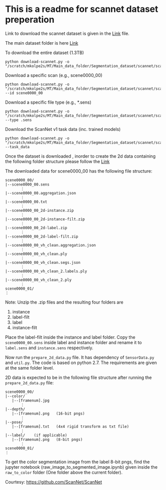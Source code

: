 # This is a readme for scannet dataset preperation 

Link to download the scannet dataset is given in the [Link](https://github.com/RnDProjectsDeebul/ManojKolpeThesis/blob/main/src/segmentation/dataset/scannet/Re_%20%5BScanNet%5D%20Requesting%20for%20Scannet%20dataset.pdf) file.

The main dataset folder is here [Link](https://github.com/ScanNet/ScanNet)

To download the entire dataset (1.3TB)

```
python download-scannet.py -o "/scratch/mkolpe2s/MT/Main_data_folder/Segmentation_dataset/scannet/scans/"
```
Download a specific scan (e.g., scene0000_00)

```
python download-scannet.py -o "/scratch/mkolpe2s/MT/Main_data_folder/Segmentation_dataset/scannet/scans/" --id scene0000_00
```
Download a specific file type (e.g., *.sens)

```
python download-scannet.py -o "/scratch/mkolpe2s/MT/Main_data_folder/Segmentation_dataset/scannet/scans/" --type .sens
```

Download the ScanNet v1 task data (inc. trained models)

```
python download-scannet.py -o "/scratch/mkolpe2s/MT/Main_data_folder/Segmentation_dataset/scannet/scans/" --task_data
```

Once the dataset is downloaded , inorder to create the 2d data containing the following folder structure please follow the [Link](https://github.com/angeladai/3DMV/tree/master/prepare_data)

The downloaded data for scene0000_00 has the following file structure:
```
scene0000_00/
|--scene0000_00.sens
       ⋮
|--scene0000_00.aggregation.json
       ⋮
|--scene0000_00.txt
       ⋮
|--scene0000_00_2d-instance.zip
       ⋮
|--scene0000_00_2d-instance-filt.zip
       ⋮
|--scene0000_00_2d-label.zip
       ⋮
|--scene0000_00_2d-label-filt.zip
       ⋮
|--scene0000_00_vh_clean.aggregation.json
       ⋮
|--scene0000_00_vh_clean.ply
       ⋮
|--scene0000_00_vh_clean.segs.json
       ⋮
|--scene0000_00_vh_clean_2.labels.ply
       ⋮
|--scene0000_00_vh_clean_2.ply
       ⋮
scene0000_01/
⋮
```

Note: Unzip the .zip files and the resulting four folders are

1. instance
2. label-filt
3. label
4. instance-filt

Place the label-filt inside the instance and label folder.
Copy the `scene0000_00.sens` inside label and instance folder and rename it to `label.sens` and `instance.sens` respectively.

Now run the `prepare_2d_data.py` file. It has dependency of `SensorData.py` and `util.py`. The code is based on python 2.7. The requirements are given at the same folder level.

2D data is expected to be in the following file structure after running the `prepare_2d_data.py` file:
```
scene0000_00/
|--color/
   |--[framenum].jpg
       ⋮
|--depth/
   |--[framenum].png   (16-bit pngs)
       ⋮
|--pose/
   |--[framenum].txt   (4x4 rigid transform as txt file)
       ⋮
|--label/    (if applicable)
   |--[framenum].png   (8-bit pngs)
       ⋮
scene0000_01/
⋮
```

To get the color segmentation image from the label 8-bit pngs, find the jupyter notebook (raw_image_to_segmented_image.ipynb) given inside the `raw_to_color` folder (One folder above the current folder).  

Courtesy: https://github.com/ScanNet/ScanNet
